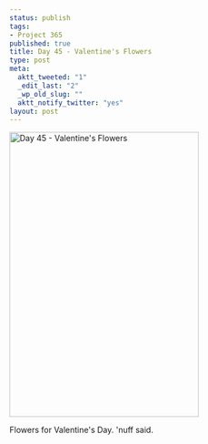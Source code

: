```yaml
--- 
status: publish
tags: 
- Project 365
published: true
title: Day 45 - Valentine's Flowers
type: post
meta: 
  aktt_tweeted: "1"
  _edit_last: "2"
  _wp_old_slug: ""
  aktt_notify_twitter: "yes"
layout: post
---
```

<a href="http://www.flickr.com/photos/freeed/5446512299/" title="Day 45 - Valentine's Flowers by Fred​, on Flickr"><img src="http://farm6.static.flickr.com/5140/5446512299_9b4e7acf30.jpg" width="333" height="500" alt="Day 45 - Valentine's Flowers" /></a>

Flowers for Valentine's Day. 'nuff said.
